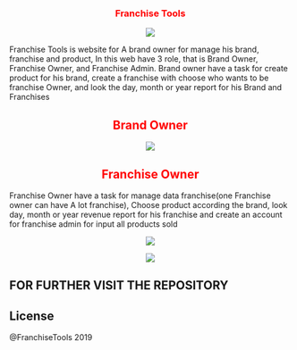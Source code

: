 <h3 style="color:red;text-align:center">Franchise Tools</h3>
     <p align="center"><img src="https://user-images.githubusercontent.com/43489463/61541854-9be14d80-aa6a-11e9-868b-9a13655950fc.png"></p>
<p>
	Franchise Tools is website for A brand owner for manage his brand, franchise and product, In this web have 3 role, that is Brand Owner, Franchise Owner, and Franchise Admin. Brand owner have a task for create product for his brand, create a franchise with choose who wants to be franchise Owner, and look the day, month or year report for his Brand and Franchises
</p>
    <h2 style="color:red;text-align:center">Brand Owner</h2>
     <p align="center"><img src="https://user-images.githubusercontent.com/43489463/61541859-9edc3e00-aa6a-11e9-86d8-9c4dd2db41f8.png"></p>
     <h2 style="color:red;text-align:center">Franchise Owner</h2>
    <p>
    Franchise Owner have a task for manage data franchise(one Franchise owner can have A lot franchise), Choose product according the brand, look day, month or year revenue report for his franchise and create an account for franchise admin for input all products sold
    </p>
     <p align="center"><img src="https://user-images.githubusercontent.com/43489463/61541911-b7e4ef00-aa6a-11e9-8658-ca193c152554.png"></p>
     <p align="center"><img src="https://user-images.githubusercontent.com/43489463/61541919-bc110c80-aa6a-11e9-9de6-a1910af380e1.png"></p>
     
## FOR FURTHER VISIT THE REPOSITORY 

## License
@FranchiseTools 2019
